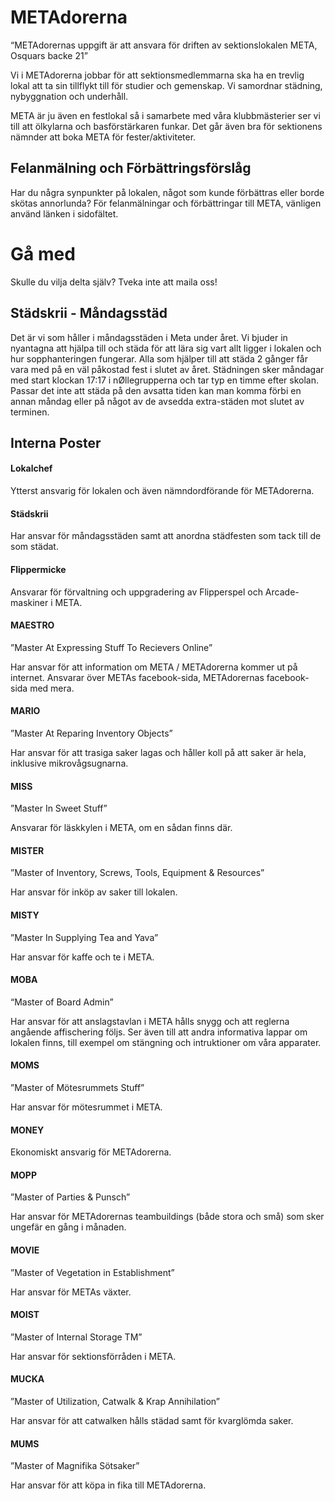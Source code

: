 # METAdorerna

“METAdorernas uppgift är att ansvara för driften av sektionslokalen META, Osquars backe 21”

Vi i METAdorerna jobbar för att sektionsmedlemmarna ska ha en trevlig lokal att ta sin tillflykt till för studier och gemenskap. Vi samordnar städning, nybyggnation och underhåll.

META är ju även en festlokal så i samarbete med våra klubbmästerier ser vi till att ölkylarna och basförstärkaren funkar. Det går även bra för sektionens nämnder att boka META för fester/aktiviteter.

## Felanmälning och Förbättringsförslåg

Har du några synpunkter på lokalen, något som kunde förbättras eller borde skötas annorlunda? För felanmälningar och förbättringar till META, vänligen använd länken i sidofältet.

# Gå med

Skulle du vilja delta själv? Tveka inte att maila oss!

## Städskrii - Måndagsstäd

Det är vi som håller i måndagsstäden i Meta under året. Vi bjuder in nyantagna att hjälpa till och städa för att lära sig vart allt ligger i lokalen och hur sopphanteringen fungerar. Alla som hjälper till att städa 2 gånger får vara med på en väl påkostad fest i slutet av året. Städningen sker måndagar med start klockan 17:17 i nØllegrupperna och tar typ en timme efter skolan. Passar det inte att städa på den avsatta tiden kan man komma förbi en annan måndag eller på något av de avsedda extra-städen mot slutet av terminen.

## Interna Poster

#### Lokalchef

Ytterst ansvarig för lokalen och även nämndordförande för METAdorerna.

#### Städskrii

Har ansvar för måndagsstäden samt att anordna städfesten som tack till de som städat.

#### Flippermicke

Ansvarar för förvaltning och uppgradering av Flipperspel och Arcade-maskiner i META.

#### MAESTRO

”Master At Expressing Stuff To Recievers Online”

Har ansvar för att information om META / METAdorerna kommer ut på internet. Ansvarar över METAs facebook-sida, METAdorernas facebook-sida med mera.

#### MARIO

”Master At Reparing Inventory Objects”

Har ansvar för att trasiga saker lagas och håller koll på att saker är hela, inklusive mikrovågsugnarna.

#### MISS

”Master In Sweet Stuff”

Ansvarar för läskkylen i META, om en sådan finns där.

#### MISTER

”Master of Inventory, Screws, Tools, Equipment & Resources”

Har ansvar för inköp av saker till lokalen.

#### MISTY

”Master In Supplying Tea and Yava”

Har ansvar för kaffe och te i META.

#### MOBA

“Master of Board Admin”

Har ansvar för att anslagstavlan i META hålls snygg och att reglerna angående affischering följs. Ser även till att andra informativa lappar om lokalen finns, till exempel om stängning och intruktioner om våra apparater.

#### MOMS
”Master of Mötesrummets Stuff”

Har ansvar för mötesrummet i META.

#### MONEY

Ekonomiskt ansvarig för METAdorerna.

#### MOPP

”Master of Parties & Punsch”

Har ansvar för METAdorernas teambuildings (både stora och små) som sker ungefär en gång i månaden.

#### MOVIE

”Master of Vegetation in Establishment”

Har ansvar för METAs växter.

#### MOIST

”Master of Internal Storage TM”

Har ansvar för sektionsförråden i META.

#### MUCKA

”Master of Utilization, Catwalk & Krap Annihilation”

Har ansvar för att catwalken hålls städad samt för kvarglömda saker.

#### MUMS
”Master of Magnifika Sötsaker”

Har ansvar för att köpa in fika till METAdorerna.
